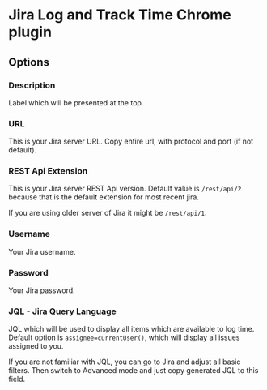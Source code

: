 # Jira Log and Track Time Chrome plugin

## Options

### Description

Label which will be presented at the top

### URL 

This is your Jira server URL. Copy entire url, with protocol and port (if not default).

### REST Api Extension

This is your Jira server REST Api version. Default value is `/rest/api/2` because that is the default extension for most recent jira. 

If you are using older server of Jira it might be `/rest/api/1`.

### Username

Your Jira username.

### Password

Your Jira password.

### JQL - Jira Query Language

JQL which will be used to display all items which are available to log time. 
Default option is `assignee=currentUser()`, which will display all issues assigned to you. 

If you are not familiar with JQL, you can go to Jira and adjust all basic filters. Then switch to Advanced mode and just copy generated JQL to this field.
